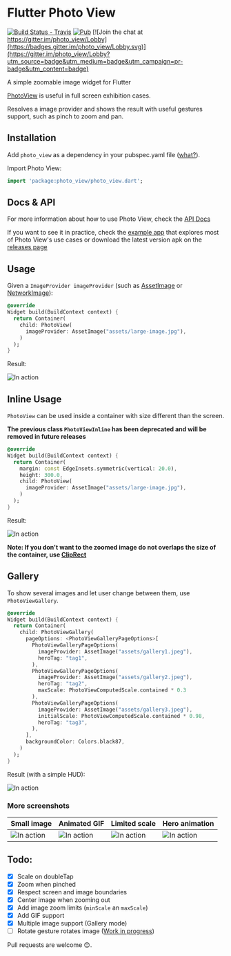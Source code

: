 # Flutter Photo View 

[![Build Status - Travis](https://travis-ci.org/renancaraujo/photo_view.svg?branch=master)](https://travis-ci.org/renancaraujo/photo_view) [![Pub](https://img.shields.io/pub/v/photo_view.svg?style=popout)](https://pub.dartlang.org/packages/photo_view) [![Join the chat at https://gitter.im/photo_view/Lobby](https://badges.gitter.im/photo_view/Lobby.svg)](https://gitter.im/photo_view/Lobby?utm_source=badge&utm_medium=badge&utm_campaign=pr-badge&utm_content=badge)

A simple zoomable image widget for Flutter

[PhotoView](/lib/photo_view.dart) is useful in full screen exhibition cases.

Resolves a image provider and shows the result with useful gestures support, such as pinch to zoom and pan.

## Installation

Add `photo_view` as a dependency in your pubspec.yaml file ([what?](https://flutter.io/using-packages/)).

Import Photo View:
```dart
import 'package:photo_view/photo_view.dart';
```

## Docs & API

For more information about how to use Photo View, check the [API Docs](https://pub.dartlang.org/documentation/photo_view/latest/photo_view/photo_view-library.html)


If you want to see it in practice, check the [example app](/example/lib) that explores most of Photo View's use cases or download the latest version apk on the [releases page](https://github.com/renancaraujo/photo_view/releases)


## Usage

Given a `ImageProvider imageProvider` (such as [AssetImage](https://docs.flutter.io/flutter/painting/AssetImage-class.html) or [NetworkImage](https://docs.flutter.io/flutter/painting/NetworkImage-class.html)):

```dart
@override
Widget build(BuildContext context) {
  return Container(
    child: PhotoView(
      imageProvider: AssetImage("assets/large-image.jpg"),
    )
  );
}
```

Result: 

![In action](https://github.com/renancaraujo/photo_view/blob/master/screen1.gif)

## Inline Usage

`PhotoView` can be used inside a container with size different than the screen.

**The previous class `PhotoViewInline` has been deprecated and will be removed in future releases**

```dart
@override
Widget build(BuildContext context) {
  return Container(
    margin: const EdgeInsets.symmetric(vertical: 20.0),
    height: 300.0,
    child: PhotoView(
      imageProvider: AssetImage("assets/large-image.jpg"),
    )
  );
}
```

Result: 

![In action](https://github.com/renancaraujo/photo_view/blob/master/screen5.gif)

**Note: If you don't want to the zoomed image do not overlaps the size of the container, use [ClipRect](https://docs.flutter.io/flutter/widgets/ClipRect-class.html)**


## Gallery

To show several images and let user change between them, use `PhotoViewGallery`.

```dart
@override
Widget build(BuildContext context) {
  return Container(
    child: PhotoViewGallery(
      pageOptions: <PhotoViewGalleryPageOptions>[
        PhotoViewGalleryPageOptions(
          imageProvider: AssetImage("assets/gallery1.jpeg"),
          heroTag: "tag1",
        ),
        PhotoViewGalleryPageOptions(
          imageProvider: AssetImage("assets/gallery2.jpeg"),
          heroTag: "tag2",
          maxScale: PhotoViewComputedScale.contained * 0.3
        ),
        PhotoViewGalleryPageOptions(
          imageProvider: AssetImage("assets/gallery3.jpeg"),
          initialScale: PhotoViewComputedScale.contained * 0.98,
          heroTag: "tag3",
        ),
      ],
      backgroundColor: Colors.black87,
    )
  );
}
```

Result (with a simple HUD): 

![In action](https://user-images.githubusercontent.com/6718144/46573612-2e967d00-c96e-11e8-9b9f-a70d5a62861d.gif)



### More screenshots


| Small image | Animated GIF  | Limited scale | Hero animation |
| ------------- | ------------- | ------------- | ------------- |
| ![In action](https://github.com/renancaraujo/photo_view/blob/master/screen2.gif) | ![In action](https://github.com/renancaraujo/photo_view/blob/master/screen3.gif) | ![In action](https://github.com/renancaraujo/photo_view/blob/master/screen4.gif) | ![In action](https://github.com/renancaraujo/photo_view/blob/master/screen6.gif) |


## Todo:

- [x] Scale on doubleTap
- [x] Zoom when pinched
- [x] Respect screen and image boundaries
- [x] Center image when zooming out
- [x] Add image zoom limits (`minScale` an `maxScale`)
- [x] Add GIF support
- [x] Multiple image support (Gallery mode)
- [ ] Rotate gesture rotates image ([Work in progress](https://github.com/renancaraujo/photo_view/pull/36))

Pull requests are welcome 😊.




